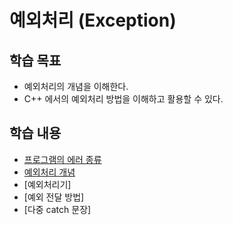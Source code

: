 # 예외처리 (Exception)

## 학습 목표

* 예외처리의 개념을 이해한다.
* C++ 에서의 예외처리 방법을 이해하고 활용할 수 있다.

## 학습 내용

* [프로그램의 에러 종류](https://github.com/geunkim/CPPLectures/blob/master/Exception/Errors_in_Program.md)
* [예외처리 개념](https://github.com/geunkim/CPPLectures/blob/master/Exception/Exception.md)
* [예외처리기]
* [예외 전달 방법]
* [다중 catch 문장]
